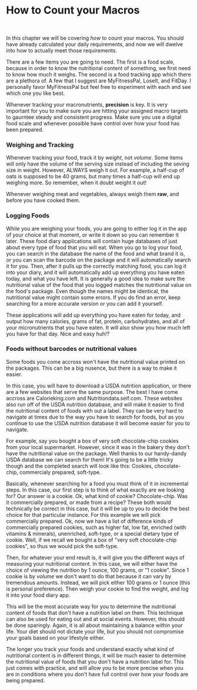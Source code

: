 # How to Count your Macros

<br>

In this chapter we will be covering *how* to count your macros. You should have already calculated your daily requirements, and now we will dwelve into how to actually meet those requirements.

There are a few items you are going to need. The first is a food scale, because in order to know the nutritional content of something, we first need to know how much it weighs. The second is a food tracking app which there are a plethora of. A few that I suggest are MyFitnessPal, LoseIt, and FitDay. I personally favor MyFitnessPal but feel free to experiment with each and see which one you like best.

Whenever tracking your macronutrients, **precision** is key. It is very important for you to make sure you are hitting your assigned macro targets to gaurntee steady and consistent progress. Make sure you use a digital food scale and whenever possible have control over how your food has been prepared.

### Weighing and Tracking

Whenever tracking your food, track it by *weight*, not *volume*. Some items will only have the volume of the serving size instead of including the seving size in weight. However, ALWAYS weigh it out. For example, a half-cup of oats is supposed to be 40 grams, but many times a half-cup will end up weighing more. So remember, when it doubt weight it out!

Whenever weighing meat and vegetables, always weigh them **raw**, and before you have cooked them.

### Logging Foods

While you are weighing your foods, you are going to either log it in the app of your choice at that moment, or write it down so you can remember it later. These food diary applications will contain huge databases of just about every type of food that you will eat. When you go to log your food, you can search in the database the name of the food and what brand it is, or you can scan the barcode on the package and it will automatically search it for you. Then, after it pulls up the correctly matching food, you can log it into your diary, and it will automatically add up everything you have eaten today, and what you have left. It is generally a good idea to make sure the nutritional value of the food that you logged matches the nutritional value on the food's package. Even though the names might be identical, the nutritional value might contain some errors. If you do find an error, keep searching for a more accurate version or you can add it yourself.

These applications will add up everything you have eaten for today, and output how many calories, grams of fat, protein, carbohydrates, and all of your micronutrients that you have eaten. It will also show you how much left you have for that day. Nice and easy huh!?

### Foods without barcodes or nutritional values

Some foods you come accross won't have the nutritional value printed on the packages. This can be a big nusence, but there is a way to make it easier.

In this case, you will have to download a USDA nutrition application, or there are a few websites that serve the same purpose. The best I have come accross are Calorieking.com and Nutritiondata.self.com. These websites also run off of the USDA nutrition database, and will make it easier to find the nutritional content of foods with out a label. They can be very hard to navigate at times due to the way you have to search for foods, but as you continue to use the USDA nutrition database it will become easier for you to navigate.

For example, say you bought a box of very soft chocolate-chip cookies from your local supermarket. However, since it was in the bakery they don't have the nutritional value on the package. Well thanks to our handy-dandy USDA database we can search for them! It's going to be a little tricky though and the completed search will look like this: Cookies, chocolate-chip, commercialy prepared, soft-type.

Basically, whenever searching for a food you must think of it in incremental steps. In this case, our first step is to think of what exactly are we looking for? Our answer is a cookie. Ok, what kind of cookie? Chocolate-chip. Was it commercially prepared, or made from a recipe? These both would technically be correct in this case, but it will be up to you to decide the best choice for that particular instance. For this example we will pick commercially prepared. Ok, now we have a list of difference kinds of commercially prepared cookies, such as higher fat, low fat, enriched (with vitamins & minerals), unenriched, soft-type, or a special dietary type of cookie. Well, if we recall we bought a box of "very soft chocolate-chip cookies", so thus we would pick the soft-type.

Then, for whatever your end result is, it will give you the different ways of measuring your nutritional content. In this case, we will either have the choice of viewing the nutrition by 1 ounce, 100 grams, or "1 cookie". Since 1 cookie is by *volume* we don't want to do that because it can vary by tremendous amounts. Instead, we will pick either 100 grams or 1 ounce (this is personal preference). Then weigh your cookie to find the weight, and log it into your food diary app.

This will be the most accurate way for you to determine the nutritional content of foods that don't have a nutrition label on them. This technique can also be used for eating out and at social events. However, this should be done sparingly. Again, it is all about maintaining a balance within your life. Your diet should not dictate your life, but you should not compromise your goals based on your lifestyle either.

The longer you track your foods and understand exactly what kind of nutritional content is in different things, it will be much easier to determine the nutritional value of foods that you don't have a nutrition label for. This just comes with practice, and will allow you to be more precise when you are in conditions where you don't have full control over how your foods are being prepared.
